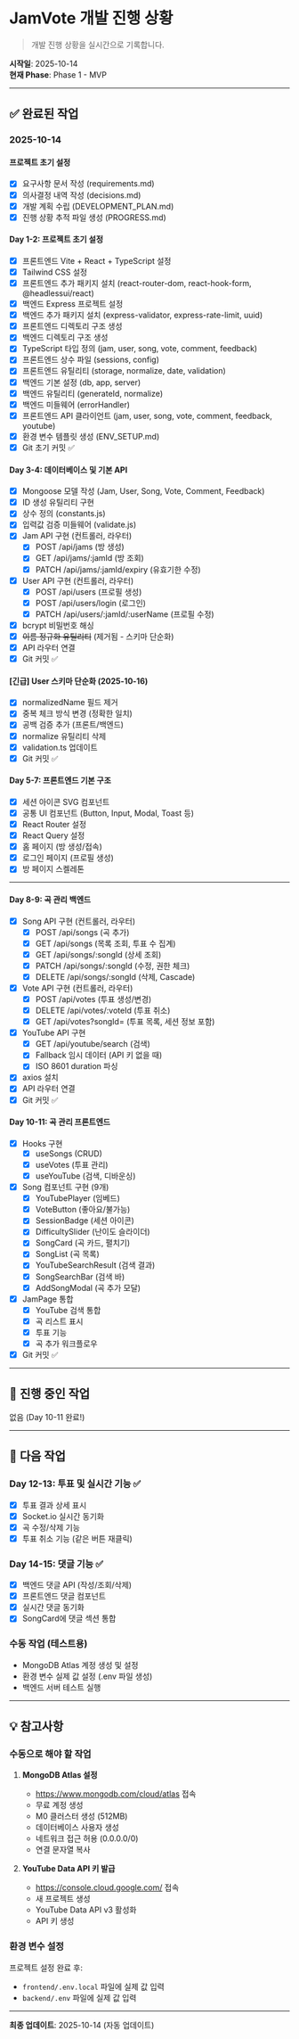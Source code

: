# JamVote 개발 진행 상황

> 개발 진행 상황을 실시간으로 기록합니다.

**시작일**: 2025-10-14  
**현재 Phase**: Phase 1 - MVP

---

## ✅ 완료된 작업

### 2025-10-14

#### 프로젝트 초기 설정
- [x] 요구사항 문서 작성 (requirements.md)
- [x] 의사결정 내역 작성 (decisions.md)
- [x] 개발 계획 수립 (DEVELOPMENT_PLAN.md)
- [x] 진행 상황 추적 파일 생성 (PROGRESS.md)

#### Day 1-2: 프로젝트 초기 설정
- [x] 프론트엔드 Vite + React + TypeScript 설정
- [x] Tailwind CSS 설정
- [x] 프론트엔드 추가 패키지 설치 (react-router-dom, react-hook-form, @headlessui/react)
- [x] 백엔드 Express 프로젝트 설정
- [x] 백엔드 추가 패키지 설치 (express-validator, express-rate-limit, uuid)
- [x] 프론트엔드 디렉토리 구조 생성
- [x] 백엔드 디렉토리 구조 생성
- [x] TypeScript 타입 정의 (jam, user, song, vote, comment, feedback)
- [x] 프론트엔드 상수 파일 (sessions, config)
- [x] 프론트엔드 유틸리티 (storage, normalize, date, validation)
- [x] 백엔드 기본 설정 (db, app, server)
- [x] 백엔드 유틸리티 (generateId, normalize)
- [x] 백엔드 미들웨어 (errorHandler)
- [x] 프론트엔드 API 클라이언트 (jam, user, song, vote, comment, feedback, youtube)
- [x] 환경 변수 템플릿 생성 (ENV_SETUP.md)
- [x] Git 초기 커밋 ✅

#### Day 3-4: 데이터베이스 및 기본 API
- [x] Mongoose 모델 작성 (Jam, User, Song, Vote, Comment, Feedback)
- [x] ID 생성 유틸리티 구현
- [x] 상수 정의 (constants.js)
- [x] 입력값 검증 미들웨어 (validate.js)
- [x] Jam API 구현 (컨트롤러, 라우터)
  - [x] POST /api/jams (방 생성)
  - [x] GET /api/jams/:jamId (방 조회)
  - [x] PATCH /api/jams/:jamId/expiry (유효기한 수정)
- [x] User API 구현 (컨트롤러, 라우터)
  - [x] POST /api/users (프로필 생성)
  - [x] POST /api/users/login (로그인)
  - [x] PATCH /api/users/:jamId/:userName (프로필 수정)
- [x] bcrypt 비밀번호 해싱
- [x] ~~이름 정규화 유틸리티~~ (제거됨 - 스키마 단순화)
- [x] API 라우터 연결
- [x] Git 커밋 ✅

#### [긴급] User 스키마 단순화 (2025-10-16)
- [x] normalizedName 필드 제거
- [x] 중복 체크 방식 변경 (정확한 일치)
- [x] 공백 검증 추가 (프론트/백엔드)
- [x] normalize 유틸리티 삭제
- [x] validation.ts 업데이트
- [x] Git 커밋 ✅

#### Day 5-7: 프론트엔드 기본 구조
- [x] 세션 아이콘 SVG 컴포넌트
- [x] 공통 UI 컴포넌트 (Button, Input, Modal, Toast 등)
- [x] React Router 설정
- [x] React Query 설정
- [x] 홈 페이지 (방 생성/접속)
- [x] 로그인 페이지 (프로필 생성)
- [x] 방 페이지 스켈레톤

---

#### Day 8-9: 곡 관리 백엔드
- [x] Song API 구현 (컨트롤러, 라우터)
  - [x] POST /api/songs (곡 추가)
  - [x] GET /api/songs (목록 조회, 투표 수 집계)
  - [x] GET /api/songs/:songId (상세 조회)
  - [x] PATCH /api/songs/:songId (수정, 권한 체크)
  - [x] DELETE /api/songs/:songId (삭제, Cascade)
- [x] Vote API 구현 (컨트롤러, 라우터)
  - [x] POST /api/votes (투표 생성/변경)
  - [x] DELETE /api/votes/:voteId (투표 취소)
  - [x] GET /api/votes?songId= (투표 목록, 세션 정보 포함)
- [x] YouTube API 구현
  - [x] GET /api/youtube/search (검색)
  - [x] Fallback 임시 데이터 (API 키 없을 때)
  - [x] ISO 8601 duration 파싱
- [x] axios 설치
- [x] API 라우터 연결
- [x] Git 커밋 ✅

#### Day 10-11: 곡 관리 프론트엔드
- [x] Hooks 구현
  - [x] useSongs (CRUD)
  - [x] useVotes (투표 관리)
  - [x] useYouTube (검색, 디바운싱)
- [x] Song 컴포넌트 구현 (9개)
  - [x] YouTubePlayer (임베드)
  - [x] VoteButton (좋아요/불가능)
  - [x] SessionBadge (세션 아이콘)
  - [x] DifficultySlider (난이도 슬라이더)
  - [x] SongCard (곡 카드, 펼치기)
  - [x] SongList (곡 목록)
  - [x] YouTubeSearchResult (검색 결과)
  - [x] SongSearchBar (검색 바)
  - [x] AddSongModal (곡 추가 모달)
- [x] JamPage 통합
  - [x] YouTube 검색 통합
  - [x] 곡 리스트 표시
  - [x] 투표 기능
  - [x] 곡 추가 워크플로우
- [x] Git 커밋 ✅

---

## 🚧 진행 중인 작업

없음 (Day 10-11 완료!)

---

## 📝 다음 작업

### Day 12-13: 투표 및 실시간 기능 ✅
- [x] 투표 결과 상세 표시
- [x] Socket.io 실시간 동기화
- [x] 곡 수정/삭제 기능
- [x] 투표 취소 기능 (같은 버튼 재클릭)

### Day 14-15: 댓글 기능 ✅
- [x] 백엔드 댓글 API (작성/조회/삭제)
- [x] 프론트엔드 댓글 컴포넌트
- [x] 실시간 댓글 동기화
- [x] SongCard에 댓글 섹션 통합

### 수동 작업 (테스트용)
- MongoDB Atlas 계정 생성 및 설정
- 환경 변수 실제 값 설정 (.env 파일 생성)
- 백엔드 서버 테스트 실행
---

## 💡 참고사항

### 수동으로 해야 할 작업
1. **MongoDB Atlas 설정**
   - https://www.mongodb.com/cloud/atlas 접속
   - 무료 계정 생성
   - M0 클러스터 생성 (512MB)
   - 데이터베이스 사용자 생성
   - 네트워크 접근 허용 (0.0.0.0/0)
   - 연결 문자열 복사

2. **YouTube Data API 키 발급**
   - https://console.cloud.google.com/ 접속
   - 새 프로젝트 생성
   - YouTube Data API v3 활성화
   - API 키 생성

### 환경 변수 설정
프로젝트 설정 완료 후:
- `frontend/.env.local` 파일에 실제 값 입력
- `backend/.env` 파일에 실제 값 입력

---

**최종 업데이트**: 2025-10-14 (자동 업데이트)

